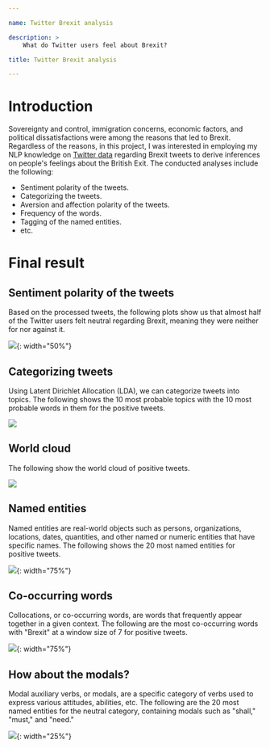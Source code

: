```yaml
---

name: Twitter Brexit analysis

description: >
    What do Twitter users feel about Brexit?

title: Twitter Brexit analysis

---
```


# Introduction

Sovereignty and control, immigration concerns, economic factors, and
political dissatisfactions were among the reasons that led to Brexit.
Regardless of the reasons, in this project, I was interested in
employing my NLP knowledge on <a
href="https://www.kaggle.com/natmonkey/brexit-data-project-bdd"
target="_blank">Twitter data</a> regarding Brexit tweets to derive
inferences on people's feelings about the British Exit. The conducted
analyses include the following:

- Sentiment polarity of the tweets.
- Categorizing the tweets.
- Aversion and affection polarity of the tweets.
- Frequency of the words.
- Tagging of the named entities.
- etc.

# Final result

## Sentiment polarity of the tweets

Based on the processed tweets, the following plots show us that almost
half of the Twitter users felt neutral regarding Brexit, meaning they
were neither for nor against it.

![](/assets/images/twitter-brexit-analysis/1.pie.png){: width="50%"}



## Categorizing tweets

Using Latent Dirichlet Allocation (LDA), we can categorize tweets into
topics. The following shows the 10 most probable topics with the 10
most probable words in them for the positive tweets.

![](/assets/images/twitter-brexit-analysis/2.lda.png)

## World cloud

The following show the world cloud of positive tweets.

![](/assets/images/twitter-brexit-analysis/3.pos.unpreproc.png)

## Named entities

Named entities are real-world objects such as persons, organizations,
locations, dates, quantities, and other named or numeric entities that
have specific names. The following shows the 20 most named entities
for positive tweets.

![](/assets/images/twitter-brexit-analysis/4.plot.pos.png){: width="75%"}


## Co-occurring words

Collocations, or co-occurring words, are words that frequently appear
together in a given context. The following are the most co-occurring
words with "Brexit" at a window size of 7 for positive tweets.

![](/assets/images/twitter-brexit-analysis/5.pos.png){: width="75%"}

## How about the modals?

Modal auxiliary verbs, or modals, are a specific category of verbs
used to express various attitudes, abilities, etc. The following are
the 20 most named entities for the neutral category, containing modals
such as "shall," "must," and "need."

![](/assets/images/twitter-brexit-analysis/6.modal.png){: width="25%"}
